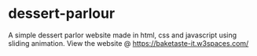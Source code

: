 # dessert-parlour
A simple dessert parlor website made in html, css and javascript using sliding animation.
View the website @ https://baketaste-it.w3spaces.com/
